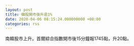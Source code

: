 ```yaml
---
layout: post
title: 韓股開市後升逾1%
date: 2020-04-06 08:15:24.000000000 +08:00
categories: rss
---
```


南韓股市上升。首爾綜合指數開市後15分鐘報1745點，升20點。
